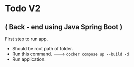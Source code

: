 # Todo V2 
## ( Back - end using Java Spring Boot )

First step to run app.

- Should be root path of folder.
- Run this command. ---> ``` docker compose up --build -d ```
- Run application.
